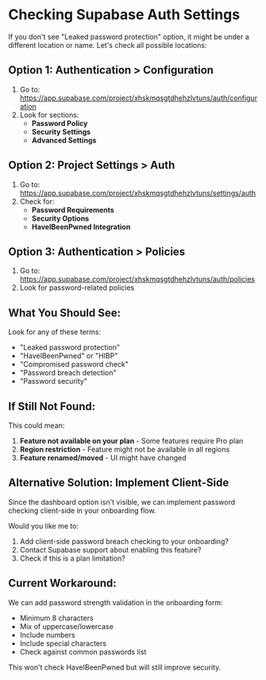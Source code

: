 # Checking Supabase Auth Settings

If you don't see "Leaked password protection" option, it might be under a different location or name. Let's check all possible locations:

## Option 1: Authentication > Configuration
1. Go to: https://app.supabase.com/project/xhskmqsgtdhehzlvtuns/auth/configuration
2. Look for sections:
   - **Password Policy**
   - **Security Settings**
   - **Advanced Settings**

## Option 2: Project Settings > Auth
1. Go to: https://app.supabase.com/project/xhskmqsgtdhehzlvtuns/settings/auth
2. Check for:
   - **Password Requirements**
   - **Security Options**
   - **HaveIBeenPwned Integration**

## Option 3: Authentication > Policies
1. Go to: https://app.supabase.com/project/xhskmqsgtdhehzlvtuns/auth/policies
2. Look for password-related policies

## What You Should See:
Look for any of these terms:
- "Leaked password protection"
- "HaveIBeenPwned" or "HIBP"
- "Compromised password check"
- "Password breach detection"
- "Password security"

## If Still Not Found:

This could mean:
1. **Feature not available on your plan** - Some features require Pro plan
2. **Region restriction** - Feature might not be available in all regions
3. **Feature renamed/moved** - UI might have changed

## Alternative Solution: Implement Client-Side

Since the dashboard option isn't visible, we can implement password checking client-side in your onboarding flow.

Would you like me to:
1. Add client-side password breach checking to your onboarding?
2. Contact Supabase support about enabling this feature?
3. Check if this is a plan limitation?

## Current Workaround:

We can add password strength validation in the onboarding form:
- Minimum 8 characters
- Mix of uppercase/lowercase
- Include numbers
- Include special characters
- Check against common passwords list

This won't check HaveIBeenPwned but will still improve security.